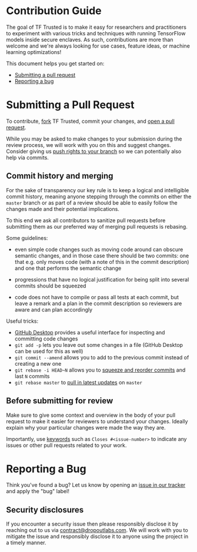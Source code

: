 # Contribution Guide

The goal of TF Trusted is to make it easy for researchers and practitioners to experiment with various tricks and techniques with running TensorFlow models inside secure enclaves. As such, contributions are more than welcome and we're always looking for use cases, feature ideas, or machine learning optimizations!

This document helps you get started on:

- [Submitting a pull request](#submitting-a-pull-request)
- [Reporting a bug](#reporting-a-bug)

# Submitting a Pull Request

To contribute, [fork](https://help.github.com/articles/fork-a-repo/) TF Trusted, commit your changes, and [open a pull request](https://help.github.com/articles/using-pull-requests/).

While you may be asked to make changes to your submission during the review process, we will work with you on this and suggest changes. Consider giving us [push rights to your branch](https://help.github.com/articles/allowing-changes-to-a-pull-request-branch-created-from-a-fork/) so we can potentially also help via commits.

## Commit history and merging

For the sake of transparency our key rule is to keep a logical and intelligible commit history, meaning anyone stepping through the commits on either the `master` branch or as part of a review should be able to easily follow the changes made and their potential implications.

To this end we ask all contributors to sanitize pull requests before submitting them as our preferred way of merging pull requests is rebasing.

Some guidelines:

- even simple code changes such as moving code around can obscure semantic changes, and in those case there should be two commits: one that e.g. only moves code (with a note of this in the commit description) and one that performs the semantic change

- progressions that have no logical justification for being split into several commits should be squeezed

- code does not have to compile or pass all tests at each commit, but leave a remark and a plan in the commit description so reviewers are aware and can plan accordingly

Useful tricks:

- [GitHub Desktop](https://desktop.github.com/) provides a useful interface for inspecting and committing code changes
- `git add -p` lets you leave out some changes in a file (GitHub Desktop can be used for this as well)
- `git commit --amend` allows you to add to the previous commit instead of creating a new one
- `git rebase -i HEAD~N` allows you to [squeeze and reorder commits](https://git-scm.com/book/en/v2/Git-Tools-Rewriting-History) and last `N` commits
- `git rebase master` to [pull in latest updates](https://git-scm.com/book/en/v2/Git-Branching-Rebasing) on `master`

## Before submitting for review

Make sure to give some context and overview in the body of your pull request to make it easier for reviewers to understand your changes. Ideally explain why your particular changes were made the way they are.

Importantly, use [keywords](https://help.github.com/en/articles/closing-issues-using-keywords) such as `Closes #<issue-number>` to indicate any issues or other pull requests related to your work.

# Reporting a Bug

Think you've found a bug? Let us know by opening an [issue in our tracker](https://github.com/dropoutlabs/tf-trusted/issues) and apply the "bug" label!

## Security disclosures

If you encounter a security issue then please responsibly disclose it by reaching out to us via [contract@dropoutlabs.com](mailto:contant@dropoutlabs.com). We will work with you to mitigate the issue and responsibly disclose it to anyone using the project in a timely manner.
